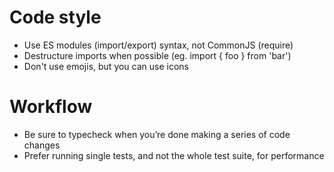 # Code style
- Use ES modules (import/export) syntax, not CommonJS (require)
- Destructure imports when possible (eg. import { foo } from 'bar')
- Don't use emojis, but you can use icons

# Workflow
- Be sure to typecheck when you’re done making a series of code changes
- Prefer running single tests, and not the whole test suite, for performance